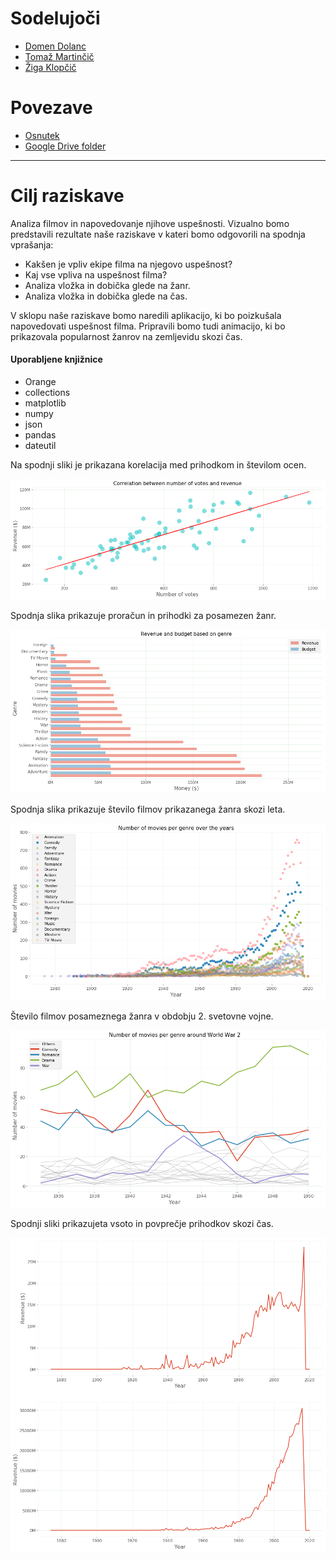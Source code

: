 # Sodelujoči
- [Domen Dolanc](https://github.com/DomenDolanc)
- [Tomaž Martinčič](https://github.com/tm1897)
- [Žiga Klopčič](https://github.com/klopcic)

# Povezave
- [Osnutek](osnutek.md)
- [Google Drive folder](https://drive.google.com/drive/folders/1vcHoJ-GEajEp0izntpg250MWi18bjNda?usp=sharing)


------------------

# Cilj raziskave
Analiza filmov in napovedovanje njihove uspešnosti.
Vizualno bomo predstavili rezultate naše raziskave v kateri bomo odgovorili na spodnja vprašanja:

- Kakšen je vpliv ekipe filma na njegovo uspešnost?
- Kaj vse vpliva na uspešnost filma?
- Analiza vložka in dobička glede na žanr.
- Analiza vložka in dobička glede na čas.

V sklopu naše raziskave bomo naredili aplikacijo, ki bo poizkušala napovedovati uspešnost filma. Pripravili bomo tudi animacijo, ki bo prikazovala popularnost žanrov na zemljevidu skozi čas.

#### Uporabljene knjižnice

- Orange
- collections
- matplotlib
- numpy
- json
- pandas
- dateutil

Na spodnji sliki je prikazana korelacija med prihodkom in številom ocen.

![png](readme_images/output_4_0.png)

Spodnja slika prikazuje proračun in prihodki za posamezen žanr.

![png](readme_images/output_6_0.png)


Spodnja slika prikazuje število filmov prikazanega žanra skozi leta.

![png](readme_images/output_8_0.png)

Število filmov posameznega žanra v obdobju 2. svetovne vojne.

![png](readme_images/output_9_0.png)

Spodnji sliki prikazujeta vsoto in povprečje prihodkov skozi čas.

![png](readme_images/output_10_0.png)
